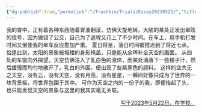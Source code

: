 ```yaml
---
{"dg-publish":true,"permalink":"/Trashbin/Trials/Essay20230522/","title":"230522","created":"","updated":""}
---
```


我的胃中，正有着各种东西随着胃液翻滚，仿佛天旋地转。大脑的某处正发出晕眩的信号，因为做错了公交，自己为了返程又花上了不少时间。在车上，用手机打发时间又倒使我的晕车反应愈加严重。
夏日将至，落日时间被推迟到了将近七点。恰逢此刻，太阳的景象被城楼的身影掩盖，只是能从余晖补全天空的画面。
从四处的车窗向外探望，天空仿佛注入了乳白色的液体，而某处滴落下一些橘子汁，然后缓慢而均匀地散开了。乳白的外围，便出现了些紫黑色的颜料。
这样的空大无之天空，没有云，没有天空，没有月亮，没有星星，一瞬间好像只成为了世界的一块背景板，将世界包围于其中。
可作为天空之内的一份子的我，即便抬起了头，也只能发觉天空的景象与这里的我其实毫无关联。

<p align="right"><u>写于2023年5月22日，在学校。</u></p>